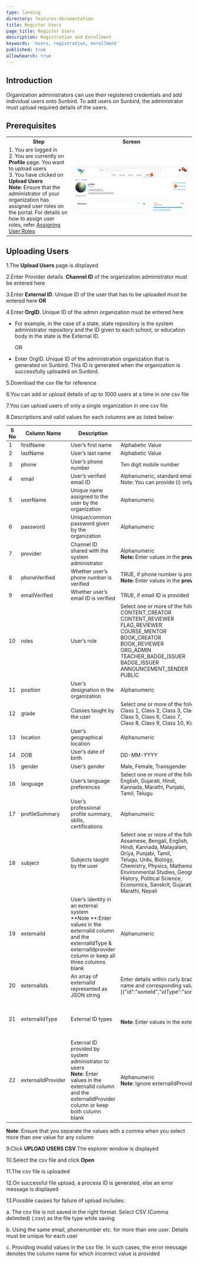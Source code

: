 ```yaml
---
type: landing
directory: features-documentation
title: Register Users
page_title: Register Users
description: Registration and Enrollment
keywords: 'Users, registration, enrollment'
published: true
allowSearch: true
---
```

## Introduction

Organization administrators can use their registered credentials and add individual users onto Sunbird. To add users on Sunbird, the administrator must upload required details of the users.

## Prerequisites
<table>
  <tr>
    <th style="width:35%;">Step</th>
    <th style="width:65%;">Screen</th>
  </tr>
  <tr>
    <td>1. You are logged in <br>2. You are currently on <strong>Profile</strong> page. You want to upload users <br>3. You have clicked on <b>Upload Users</b> <br><b>Note</b>: Ensure that the administrator of your organization has assigned user roles on the portal. For details on how to assign user roles, refer <a href="features-documentation/admin_assigning_users" target="_blank">Assigning User Roles</a>
      </td>
      <td><img src="features-documentation/images/upldusr_prereqsite.png"></td>
  </tr>
    </table>

## Uploading Users

1.The **Upload Users** page is displayed

2.Enter Provider details. **Channel ID** of the organization administrator must be entered here

3.Enter **External ID**. Unique ID of the user that has to be uploaded must be entered here **OR**

4.Enter **OrgID**. Unique ID of the admin organization must be entered here
    
- For example, in the case of a state, state repository is the system administrator repository and the ID given to each school, or education body in the state is the External ID. 

  OR

- Enter OrgID. Unique ID of the administration organization that is generated on Sunbird. This ID is generated when the organization is successfully uploaded on Sunbird.
      
5.Download the csv file for reference

6.You can add or upload details of up to 1000 users at a time in one csv file

7.You can upload users of only a single organization in one csv file

8.Descriptions and valid values for each columns are as listed below:


S No| Column Name | Description | Valid Value | Field Type
----|-------------|-------------|-------------|-------------
1 |firstName  |User’s first name  |Alphabetic Value |Mandatory  
2 |lastName |User’s last name |Alphabetic Value  |Optional 
3 |phone|User’s phone number |Ten digit mobile number |Optional 
4 |email  |User’s verified email ID |Alphanumeric, standard email ID format <br>Note: You can provide (i) only the phone number, (ii) only email or (iii) both email and phone number|Mandatory
5 |userName |Unique name assigned to the user by the organization |Alphanumeric |Mandatory
6 |password |Unique/common password given by the organization  |Alphanumeric |Mandatory
7 |provider |Channel ID shared with the system administrator|Alphanumeric <br>**Note:** Enter values in the **provider** column and the **phoneVerified** column or keep both columns blank |Conditional
8 |phoneVerified  |Whether user’s phone number is verified   |TRUE, if phone number is provided <br>**Note:** Enter values in the **provider** column and the **phoneVerified** column or keep both columns blank |Conditional
9| emailVerified |Whether user’s email ID is verified |TRUE, if email ID is provided | Optional
10|roles| User’s role |Select one or more of the following roles:<br>CONTENT_CREATOR <br>CONTENT_REVIEWER <br>FLAG_REVIEWER <br>COURSE_MENTOR<br>BOOK_CREATOR<br>BOOK_REVIEWER<br>ORG_ADMIN<br>TEACHER_BADGE_ISSUER<br>BADGE_ISSUER<br> ANNOUNCEMENT_SENDER <br>PUBLIC | Optional
11|position | User’s designation in the organization |Alphanumeric |Optional
12| grade |Classes taught by the user | Select one or more of the following grades:<br> Class 1, Class 2, Class 3, Class 4,<br> Class 5, Class 6, Class 7,<br> Class 8, Class 9, Class 10, Kindergarten, Other | Optional
13| location |User’s geographical location |Alphanumeric |Optional
14| DOB |User’s date of birth |DD-MM-YYYY |Optional
15| gender | User’s gender |Male, Female, Transgender | Optional
16| language| User’s language preferences |Select one or more of the following language: <br>English, Gujarati, Hindi, <br>Kannada, Marathi, Punjabi, <br> Tamil, Telugu |Optional
17|profileSummary |User’s professional profile summary, skills, certifications |Alphanumeric |Optional
18|subject |Subjects taught by the user|Select one or more of the following subject:<br>Assamese, Bengali, English, <br>Hindi, Kannada, Malayalam,<br> Oriya, Punjabi, Tamil, <br>Telugu, Urdu, Biology, <br>Chemistry, Physics, Mathematics, <br>Environmental Studies, Geography, <br>History, Political Science, <br> Economics, Sanskrit, Gujarati,<br> Marathi, Nepali |Optional
19|externalId |User’s identity in an external system <br>**Note **:Enter values in the externalid column and the externalIdType & externalIdprovider column or keep all three columns blank |Alphanumeric |Optional
20| externalIds | An array of externalId represented as JSON string| Enter details within curly brackets in double quotes. Separate each detail with a comma, and, detail name and corresponding value with a colon (:). For example; [{"id":"someId","idType":"someIdType","provider":"someProvider",”operation":"ADD,EDIT,REMOVE”}] |Optional
21|externalIdType |External ID types |<br>**Note**: Enter values in the externalId column and the externalIdType column or keep both column blank | Alphanumeric <br>Note: Ignore externalIdType, if userName is already provided|Conditional
22| externalIdProvider |External ID provided by system administrator to users<br>**Note**: Enter values in the externalId column and the externalIdProvider column or keep both column blank |Alphanumeric<br>**Note**: Ignore externalIdProvider, if userName is already provided |Conditional

**Note**: Ensure that you separate the values with a comma when you select more than one value for any column

9.Click **UPLOAD USERS CSV**.The explorer window is displayed

10.Select the csv file and click **Open**

11.The csv file is uploaded

12.On successful file upload, a process ID is generated, else an error message is displayed

13.Possible causes for failure of upload includes:

  a. The csv file is not saved in the right format. Select CSV (Comma delimited) (.csv) as the file type while saving 
  
  b. Using the same email, phonenumber etc. for more than one user. Details must be unique for each user
  
  c. Providing invalid values in the csv file. In such cases, the error message denotes the column name for which incorrect value is provided

